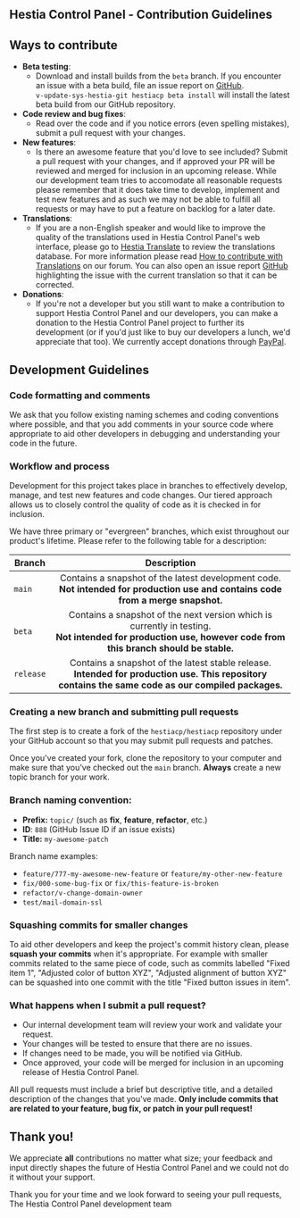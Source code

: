 Hestia Control Panel - Contribution Guidelines
-----------------------

Ways to contribute
-----------------------
- **Beta testing**:
    - Download and install builds from the `beta` branch. If you encounter an issue with a beta build, file an issue report on [GitHub](https://www.github.com/hestiacp/hestiacp/issues).<br>
    `v-update-sys-hestia-git hestiacp beta install` will install the latest beta build from our GitHub repository.
- **Code review and bug fixes**:
    - Read over the code and if you notice errors (even spelling mistakes), submit a pull request with your changes.
- **New features**:
    - Is there an awesome feature that you'd love to see included? Submit a pull request with your changes, and if approved your PR will be reviewed and merged for inclusion in an upcoming release. While our development team tries to accomodate all reasonable requests please remember that it does take time to develop, implement and test new features and as such we may not be able to fulfill all requests or may have to put a feature on backlog for a later date.
- **Translations**:
    - If you are a non-English speaker and would like to improve the quality of the translations used in Hestia Control Panel's web interface, please go to [Hestia Translate](https://translate.hestiacp.com/projects/hestiacp/) to review the translations database. For more information please read [How to contribute with Translations](https://forum.hestiacp.com/t/how-to-contribute-with-translations/1664) on our forum.  You can also open an issue report [GitHub](https://www.github.com/hestiacp/hestiacp/issues) highlighting the issue with the current translation so that it can be corrected.
- **Donations**:
    - If you're not a developer but you still want to make a contribution to support Hestia Control Panel and our developers, you can make a donation to the Hestia Control Panel project to further its development (or if you'd just like to buy our developers a lunch, we'd appreciate that too). We currently accept donations through [PayPal](https://www.paypal.com/cgi-bin/webscr?cmd=_s-xclick&hosted_button_id=ST87LQH2CHGLA).

Development Guidelines
-----------------------
### Code formatting and comments
We ask that you follow existing naming schemes and coding conventions where possible, and that you add comments in your source code where appropriate to aid other developers in debugging and understanding your code in the future.

### Workflow and process
Development for this project takes place in branches to effectively develop, manage, and test new features and code changes. Our tiered approach allows us to closely control the quality of code as it is checked in for inclusion.

We have three primary or "evergreen" branches, which exist throughout our product's lifetime. Please refer to the following table for a description:

| Branch        | Description
|---------------|:---------------:|
| `main`        | Contains a snapshot of the latest development code.<br>**Not intended for production use and contains code from a merge snapshot.**
| `beta`        | Contains a snapshot of the next version which is currently in testing.<br>**Not intended for production use, however code from this branch should be stable.**
| `release`     | Contains a snapshot of the latest stable release.<br>**Intended for production use. This repository contains the same code as our compiled packages.**

### Creating a new branch and submitting pull requests
The first step is to create a fork of the `hestiacp/hestiacp` repository under your GitHub account so that you may submit pull requests and patches.

Once you've created your fork, clone the repository to your computer and make sure that you've checked out the `main` branch. **Always** create a new topic branch for your work.

### Branch naming convention:
- **Prefix:** `topic/` (such as **fix**, **feature**, **refactor**, etc.)
- **ID**: `888` (GitHub Issue ID if an issue exists)
- **Title:** `my-awesome-patch`

Branch name examples:
* `feature/777-my-awesome-new-feature` or `feature/my-other-new-feature`
* `fix/000-some-bug-fix` or `fix/this-feature-is-broken`
* `refactor/v-change-domain-owner`
* `test/mail-domain-ssl`

### Squashing commits for smaller changes
To aid other developers and keep the project's commit history clean, please **squash your commits** when it's appropriate. For example with smaller commits related to the same piece of code, such as commits labelled "Fixed item 1", "Adjusted color of button XYZ", "Adjusted alignment of button XYZ" can be squashed into one commit with the title "Fixed button issues in item".

### What happens when I submit a pull request?
- Our internal development team will review your work and validate your request.
- Your changes will be tested to ensure that there are no issues.
- If changes need to be made, you will be notified via GitHub.
- Once approved, your code will be merged for inclusion in an upcoming release of Hestia Control Panel.

All pull requests must include a brief but descriptive title, and a detailed description of the changes that you've made. **Only include commits that are related to your feature, bug fix, or patch in your pull request!**

Thank you!
-----------------------
We appreciate **all** contributions no matter what size; your feedback and input directly shapes the future of Hestia Control Panel and we could not do it without your support.

Thank you for your time and we look forward to seeing your pull requests,<br>
The Hestia Control Panel development team
